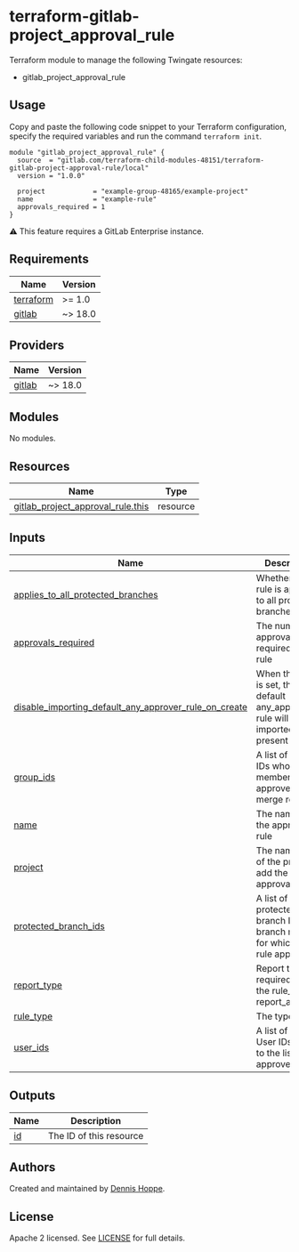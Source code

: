 # terraform-gitlab-project_approval_rule

Terraform module to manage the following Twingate resources:

* gitlab_project_approval_rule

## Usage

Copy and paste the following code snippet to your Terraform configuration,
specify the required variables and run the command `terraform init`.

```hcl
module "gitlab_project_approval_rule" {
  source  = "gitlab.com/terraform-child-modules-48151/terraform-gitlab-project-approval-rule/local"
  version = "1.0.0"

  project            = "example-group-48165/example-project"
  name               = "example-rule"
  approvals_required = 1
}
```

:warning: This feature requires a GitLab Enterprise instance.

<!-- BEGIN_TF_DOCS -->
## Requirements

| Name | Version |
|------|---------|
| <a name="requirement_terraform"></a> [terraform](#requirement\_terraform) | >= 1.0 |
| <a name="requirement_gitlab"></a> [gitlab](#requirement\_gitlab) | ~> 18.0 |

## Providers

| Name | Version |
|------|---------|
| <a name="provider_gitlab"></a> [gitlab](#provider\_gitlab) | ~> 18.0 |

## Modules

No modules.

## Resources

| Name | Type |
|------|------|
| [gitlab_project_approval_rule.this](https://registry.terraform.io/providers/gitlabhq/gitlab/latest/docs/resources/project_approval_rule) | resource |

## Inputs

| Name | Description | Type | Default | Required |
|------|-------------|------|---------|:--------:|
| <a name="input_applies_to_all_protected_branches"></a> [applies\_to\_all\_protected\_branches](#input\_applies\_to\_all\_protected\_branches) | Whether the rule is applied to all protected branches | `bool` | `false` | no |
| <a name="input_approvals_required"></a> [approvals\_required](#input\_approvals\_required) | The number of approvals required for this rule | `number` | n/a | yes |
| <a name="input_disable_importing_default_any_approver_rule_on_create"></a> [disable\_importing\_default\_any\_approver\_rule\_on\_create](#input\_disable\_importing\_default\_any\_approver\_rule\_on\_create) | When this flag is set, the default any\_approver rule will not be imported if present | `bool` | `false` | no |
| <a name="input_group_ids"></a> [group\_ids](#input\_group\_ids) | A list of group IDs whose members can approve of the merge request | `list(number)` | `[]` | no |
| <a name="input_name"></a> [name](#input\_name) | The name of the approval rule | `string` | n/a | yes |
| <a name="input_project"></a> [project](#input\_project) | The name or id of the project to add the approval rules | `string` | n/a | yes |
| <a name="input_protected_branch_ids"></a> [protected\_branch\_ids](#input\_protected\_branch\_ids) | A list of protected branch IDs (not branch names) for which the rule applies | `list(number)` | `[]` | no |
| <a name="input_report_type"></a> [report\_type](#input\_report\_type) | Report type is required when the rule\_type is report\_approver | `string` | `null` | no |
| <a name="input_rule_type"></a> [rule\_type](#input\_rule\_type) | The type of rule | `string` | `"regular"` | no |
| <a name="input_user_ids"></a> [user\_ids](#input\_user\_ids) | A list of specific User IDs to add to the list of approvers | `list(number)` | `[]` | no |

## Outputs

| Name | Description |
|------|-------------|
| <a name="output_id"></a> [id](#output\_id) | The ID of this resource |
<!-- END_TF_DOCS -->

## Authors

Created and maintained by [Dennis Hoppe](https://gitlab.com/dhoppeIT).

## License

Apache 2 licensed. See [LICENSE](LICENSE) for full details.
